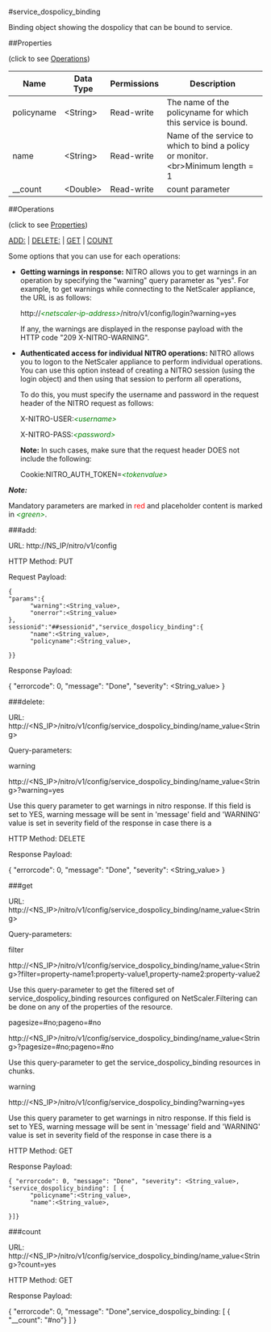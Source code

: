 #service_dospolicy_binding

Binding object showing the dospolicy that can be bound to service.


##Properties 
<span>(click to see [Operations](#operations))</span>


<table><thead><tr><th>Name</th><th> Data Type</th><th> Permissions</th><th>Description</th></tr></thead><tbody><tr><td>policyname</td><td>&lt;String></td><td>Read-write</td><td>The name of the policyname for which this service is bound.</td><tr><tr><td>name</td><td>&lt;String></td><td>Read-write</td><td>Name of the service to which to bind a policy or monitor.&lt;br>Minimum length = 1</td><tr><tr><td>__count</td><td>&lt;Double></td><td>Read-write</td><td>count parameter</td><tr></tbody></table>
##Operations 
<span>(click to see [Properties](#properties))</span>


[ADD:](#add:) | [DELETE:](#delete:) | [GET](#get) | [COUNT](#count)


Some options that you can use for each operations:
<ul><li><p><b>Getting warnings in response:</b> NITRO allows you to get warnings in an operation by specifying the "warning" query parameter as "yes". For example, to get warnings while connecting to the NetScaler appliance, the URL is as follows:</p><p>http://<span style="color:green;font-style:italic;">&lt;netscaler-ip-address&gt;</span>/nitro/v1/config/login?warning=yes</p><p>If any, the warnings are displayed in the response payload with the HTTP code "209 X-NITRO-WARNING".</p></li><li><p><b>Authenticated access for individual NITRO operations:</b> NITRO allows you to logon to the NetScaler appliance to perform individual operations. You can use this option instead of creating a NITRO session (using the login object) and then using that session to perform all operations,</p><p>To do this, you must specify the username and password in the request header of the NITRO request as follows:</p><p>X-NITRO-USER:<span style="color:green;font-style:italic;">&lt;username&gt;</span></p><p>X-NITRO-PASS:<span style="color:green;font-style:italic;">&lt;password&gt;</span></p><p><b>Note:</b> In such cases, make sure that the request header DOES not include the following:</p><p>Cookie:NITRO_AUTH_TOKEN=<span style="color:green;font-style:italic;">&lt;tokenvalue&gt;</span></p></li></ul>



***Note:*** 
Mandatory parameters are marked in <span style="color:#FF0000;">red</span> and placeholder content is marked in <span style="color:green;font-style:italic">&lt;green&gt;</span>.

###add:



URL: http://NS_IP/nitro/v1/config
HTTP Method: PUT
Request Payload: ```{"params":{      "warning":<String_value>,      "onerror":<String_value>},sessionid":"##sessionid","service_dospolicy_binding":{      "name":<String_value>,      "policyname":<String_value>,}}```
Response Payload: 
{ "errorcode": 0, "message": "Done", "severity": <String_value> }


###delete:



URL: http://&lt;NS_IP&gt;/nitro/v1/config/service_dospolicy_binding/name_value&lt;String&gt;
Query-parameters:
warning
http://&lt;NS_IP&gt;/nitro/v1/config/service_dospolicy_binding/name_value&lt;String&gt;?warning=yes
Use this query parameter to get warnings in nitro response. If this field is set to YES, warning message will be sent in 'message' field and 'WARNING' value is set in severity field of the response in case there is a



HTTP Method: DELETE
Response Payload: 
{ "errorcode": 0, "message": "Done", "severity": <String_value> }


###get



URL: http://&lt;NS_IP&gt;/nitro/v1/config/service_dospolicy_binding/name_value&lt;String&gt;
Query-parameters:
filter
http://&lt;NS_IP&gt;/nitro/v1/config/service_dospolicy_binding/name_value&lt;String&gt;?filter=property-name1:property-value1,property-name2:property-value2
Use this query-parameter to get the filtered set of service_dospolicy_binding resources configured on NetScaler.Filtering can be done on any of the properties of the resource.


pagesize=#no;pageno=#no
http://&lt;NS_IP&gt;/nitro/v1/config/service_dospolicy_binding/name_value&lt;String&gt;?pagesize=#no;pageno=#no
Use this query-parameter to get the service_dospolicy_binding resources in chunks.


warning
http://&lt;NS_IP&gt;/nitro/v1/config/service_dospolicy_binding?warning=yes
Use this query parameter to get warnings in nitro response. If this field is set to YES, warning message will be sent in 'message' field and 'WARNING' value is set in severity field of the response in case there is a



HTTP Method: GET
Response Payload: ```{ "errorcode": 0, "message": "Done", "severity": <String_value>, "service_dospolicy_binding": [ {      "policyname":<String_value>,      "name":<String_value>,}]}```



###count



URL: http://&lt;NS_IP&gt;/nitro/v1/config/service_dospolicy_binding/name_value&lt;String&gt;?count=yes
HTTP Method: GET
Response Payload: 
{ "errorcode": 0, "message": "Done",service_dospolicy_binding: [ { "__count": "#no"} ] }


